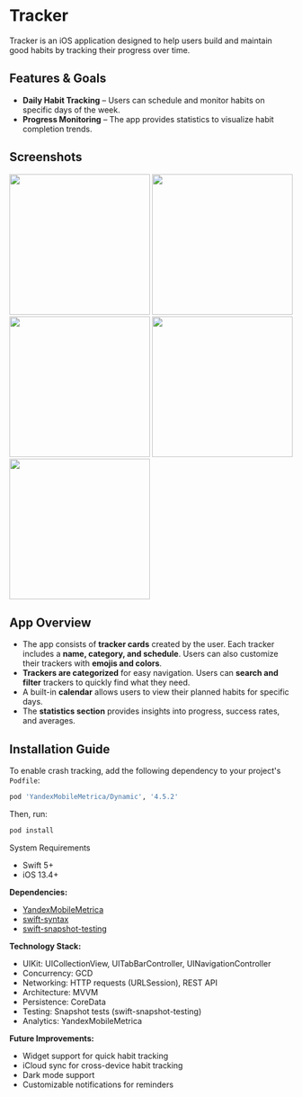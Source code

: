 # Tracker

Tracker is an iOS application designed to help users build and maintain good habits by tracking their progress over time.

## Features & Goals
- **Daily Habit Tracking** – Users can schedule and monitor habits on specific days of the week.
- **Progress Monitoring** – The app provides statistics to visualize habit completion trends.

## Screenshots
<img src="https://github.com/user-attachments/assets/252b0e2a-38e0-4ad5-bf84-056e89c81619" width="250">
<img src="https://github.com/user-attachments/assets/ef10ebc3-ed35-43ed-baaf-f934179c3aff" width="250">
<img src="https://github.com/user-attachments/assets/adf990af-36a9-470b-8e14-a1f1b778befa" width="250">
<img src="https://github.com/user-attachments/assets/9ec5332b-0ad5-4dc3-bad0-f989946ec5ed" width="250">
<img src="https://github.com/user-attachments/assets/07c5e693-3d0b-4417-8fb7-e7fd170f9a70" width="250">

## App Overview
- The app consists of **tracker cards** created by the user. Each tracker includes a **name, category, and schedule**. Users can also customize their trackers with **emojis and colors**.
- **Trackers are categorized** for easy navigation. Users can **search and filter** trackers to quickly find what they need.
- A built-in **calendar** allows users to view their planned habits for specific days.
- The **statistics section** provides insights into progress, success rates, and averages.

## Installation Guide
To enable crash tracking, add the following dependency to your project's `Podfile`:

```ruby
pod 'YandexMobileMetrica/Dynamic', '4.5.2'
```
Then, run:

```bash
pod install
```
System Requirements
* Swift 5+
* iOS 13.4+

**Dependencies:**
* [YandexMobileMetrica](https://github.com/yandexmobile/metrica-sdk-ios)
* [swift-syntax](https://github.com/apple/swift-syntax.git)
* [swift-snapshot-testing](https://github.com/pointfreeco/swift-snapshot-testing)

**Technology Stack:**
* UIKit: UICollectionView, UITabBarController, UINavigationController
* Concurrency: GCD
* Networking: HTTP requests (URLSession), REST API
* Architecture: MVVM
* Persistence: CoreData
* Testing: Snapshot tests (swift-snapshot-testing)
* Analytics: YandexMobileMetrica

**Future Improvements:**
* Widget support for quick habit tracking
* iCloud sync for cross-device habit tracking
* Dark mode support
* Customizable notifications for reminders
